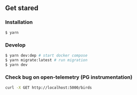 ## Get stared

### Installation

```bash
$ yarn
```

### Develop

```bash
$ yarn dev:dep # start docker compose
$ yarn migrate:latest # run migration
$ yarn dev
```

### Check bug on open-telemetry (PG instrumentation)

```bash
curl -X GET http://localhost:5000/birds
```

